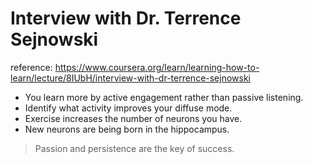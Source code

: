 # Interview with Dr. Terrence Sejnowski
reference: https://www.coursera.org/learn/learning-how-to-learn/lecture/8IUbH/interview-with-dr-terrence-sejnowski


- You learn more by active engagement rather than passive listening.
- Identify what activity improves your diffuse mode.
- Exercise increases the number of neurons you have.
- New neurons are being born in the hippocampus.

>Passion and persistence are the key of success.
